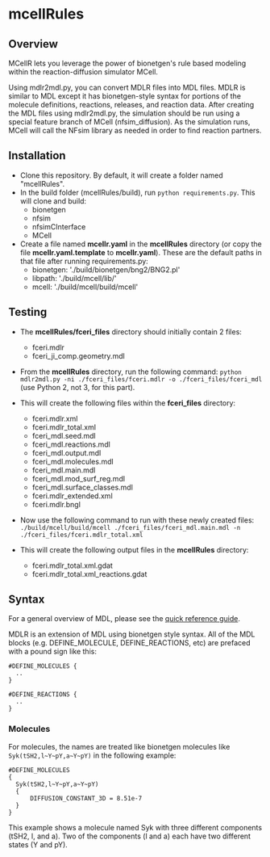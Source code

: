 # mcellRules

## Overview

MCellR lets you leverage the power of bionetgen's rule based modeling within
the reaction-diffusion simulator MCell.

Using mdlr2mdl.py, you can convert MDLR files into MDL files. MDLR is similar
to MDL except it has bionetgen-style syntax for portions of the molecule
definitions, reactions, releases, and reaction data. After creating the MDL
files using mdlr2mdl.py, the simulation should be run using a special feature
branch of MCell (nfsim_diffusion). As the simulation runs, MCell will call the
NFsim library as needed in order to find reaction partners.

## Installation

- Clone this repository. By default, it will create a folder named "mcellRules".
- In the build folder (mcellRules/build), run `python requirements.py`. This will
  clone and build:
    - bionetgen
    - nfsim
    - nfsimCInterface
    - MCell
- Create a file named **mcellr.yaml** in the **mcellRules** directory (or copy the file
  **mcellr.yaml.template** to **mcellr.yaml**). These are the default paths in that file
  after running requirements.py:
  - bionetgen: './build/bionetgen/bng2/BNG2.pl'
  - libpath: './build/mcell/lib/'
  - mcell: './build/mcell/build/mcell'

## Testing

- The **mcellRules/fceri_files** directory should initially contain 2 files:
  - fceri.mdlr
  - fceri_ji_comp.geometry.mdl
- From the **mcellRules** directory, run the following command:
  `python mdlr2mdl.py -ni ./fceri_files/fceri.mdlr -o ./fceri_files/fceri_mdl`
  (use Python 2, not 3, for this part).
- This will create the following files within the **fceri_files** directory:
  - fceri.mdlr.xml
  - fceri.mdlr_total.xml
  - fceri_mdl.seed.mdl
  - fceri_mdl.reactions.mdl
  - fceri_mdl.output.mdl
  - fceri_mdl.molecules.mdl
  - fceri_mdl.main.mdl
  - fceri_mdl.mod_surf_reg.mdl
  - fceri_mdl.surface_classes.mdl
  - fceri.mdlr_extended.xml
  - fceri.mdlr.bngl

- Now use the following command to run with these newly created files:
  `./build/mcell/build/mcell ./fceri_files/fceri_mdl.main.mdl -n ./fceri_files/fceri.mdlr_total.xml`

- This will create the following output files in the **mcellRules** directory: 
  - fceri.mdlr_total.xml.gdat
  - fceri.mdlr_total.xml_reactions.gdat

## Syntax

For a general overview of MDL, please see the [quick reference
guide](http://mcell.org/documentation/qrg/index.html).

MDLR is an extension of MDL using bionetgen style syntax. All of the MDL blocks
(e.g. DEFINE_MOLECULE, DEFINE_REACTIONS, etc) are prefaced with a pound sign
like this:

    #DEFINE_MOLECULES {
      ..
    }

    #DEFINE_REACTIONS {
      ..
    }

### Molecules

For molecules, the names are treated like bionetgen molecules like
`Syk(tSH2,l~Y~pY,a~Y~pY)` in the following example:

    #DEFINE_MOLECULES
    {
      Syk(tSH2,l~Y~pY,a~Y~pY)
      {
          DIFFUSION_CONSTANT_3D = 8.51e-7 
      }
    }

This example shows a molecule named Syk with three different components (tSH2,
l, and a).  Two of the components (l and a) each have two different states (Y
and pY).

